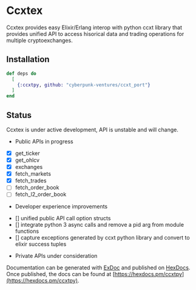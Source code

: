 # Ccxtex

Ccxtex provides easy Elixir/Erlang interop with python ccxt library that provides unified API to access hisorical data and trading operations for multiple cryptoexchanges.

## Installation


```elixir
def deps do
  [
    {:ccxtpy, github: "cyberpunk-ventures/ccxt_port"}
  ]
end
```

## Status

Ccxtex is under active development, API is unstable and will change.

* Public APIs in progress

- [x] get_ticker
- [x] get_ohlcv
- [x] exchanges
- [x] fetch_markets
- [x] fetch_trades
- [ ] fetch_order_book
- [ ] fetch_l2_order_book

* Developer experience improvements

- [] unified public API call option structs
- [] integrate python 3 async calls and remove a pid arg from module functions
- [] capture exceptions generated by ccxt python library and convert to elixir success tuples

* Private APIs under consideration

Documentation can be generated with [ExDoc](https://github.com/elixir-lang/ex_doc)
and published on [HexDocs](https://hexdocs.pm). Once published, the docs can
be found at [https://hexdocs.pm/ccxtpy](https://hexdocs.pm/ccxtpy).
